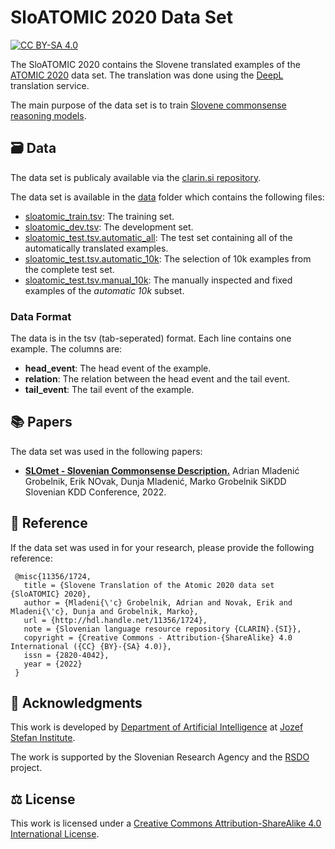# SloATOMIC 2020 Data Set

[![CC BY-SA 4.0][cc-by-sa-shield]][cc-by-sa]

The SloATOMIC 2020 contains the Slovene translated examples of the [ATOMIC 2020][atomic-2020] data set.
The translation was done using the [DeepL][deepl] translation service.

The main purpose of the data set is to train [Slovene commonsense reasoning models][slomet-atomic-2020].

## 🗃️ Data

The data set is publicaly available via the [clarin.si repository][clarin-si].

The data set is available in the [data](data) folder which contains the following files:

- [sloatomic_train.tsv](data/sloatomic_train.tsv): The training set.
- [sloatomic_dev.tsv](data/sloatomic_dev.tsv): The development set.
- [sloatomic_test.tsv.automatic_all](data/sloatomic_test.tsv.automatic_all): The test set containing all of the automatically translated examples.
- [sloatomic_test.tsv.automatic_10k](data/sloatomic_test.tsv.automatic_10k): The selection of 10k examples from the complete test set.
- [sloatomic_test.tsv.manual_10k](data/sloatomic_test.tsv.manual_10k): The manually inspected and fixed examples of the _automatic 10k_ subset.

### Data Format

The data is in the tsv (tab-seperated) format. Each line contains one example. The columns are:

- **head_event**: The head event of the example.
- **relation**: The relation between the head event and the tail event.
- **tail_event**: The tail event of the example.

## 📚 Papers

The data set was used in the following papers:

- **[SLOmet - Slovenian Commonsense Description.][published-paper]**
  Adrian Mladenić Grobelnik, Erik NOvak, Dunja Mladenić, Marko Grobelnik
  SiKDD Slovenian KDD Conference, 2022.

## 🔎 Reference

If the data set was used in for your research, please provide the following reference:
```
 @misc{11356/1724,
   title = {Slovene Translation of the Atomic 2020 data set {SloATOMIC} 2020},
   author = {Mladeni{\'c} Grobelnik, Adrian and Novak, Erik and Mladeni{\'c}, Dunja and Grobelnik, Marko},
   url = {http://hdl.handle.net/11356/1724},
   note = {Slovenian language resource repository {CLARIN}.{SI}},
   copyright = {Creative Commons - Attribution-{ShareAlike} 4.0 International ({CC} {BY}-{SA} 4.0)},
   issn = {2820-4042},
   year = {2022} 
 }
```


## 📣 Acknowledgments

This work is developed by [Department of Artificial Intelligence][ailab] at [Jozef Stefan Institute][ijs].

The work is supported by the Slovenian Research Agency and the [RSDO][rsdo] project.

## ⚖️ License

This work is licensed under a
[Creative Commons Attribution-ShareAlike 4.0 International License][cc-by-sa].

[deepl]: https://www.deepl.com/translator
[atomic-2020]: https://allenai.org/data/atomic-2020
[slomet-atomic-2020]: https://github.com/eriknovak/RSDO-SLOmet-atomic-2020
[ailab]: http://ailab.ijs.si/
[ijs]: https://www.ijs.si/
[rsdo]: https://www.cjvt.si/rsdo/en/project/
[published-paper]: https://ailab.ijs.si/dunja/SiKDD2022/Papers/SiKDD2022_paper_5674.pdf
[cc-by-sa]: http://creativecommons.org/licenses/by-sa/4.0/
[cc-by-sa-shield]: https://img.shields.io/badge/License-CC%20BY--SA%204.0-lightgrey.svg
[clarin-si]: https://www.clarin.si/repository/xmlui/handle/11356/1724
